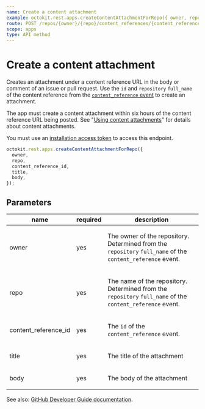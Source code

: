 ```yaml
---
name: Create a content attachment
example: octokit.rest.apps.createContentAttachmentForRepo({ owner, repo, content_reference_id, title, body })
route: POST /repos/{owner}/{repo}/content_references/{content_reference_id}/attachments
scope: apps
type: API method
---
```


# Create a content attachment

Creates an attachment under a content reference URL in the body or comment of an issue or pull request. Use the `id` and `repository` `full_name` of the content reference from the [`content_reference` event](https://docs.github.com/webhooks/event-payloads/#content_reference) to create an attachment.

The app must create a content attachment within six hours of the content reference URL being posted. See "[Using content attachments](https://docs.github.com/apps/using-content-attachments/)" for details about content attachments.

You must use an [installation access token](https://docs.github.com/apps/building-github-apps/authenticating-with-github-apps/#authenticating-as-an-installation) to access this endpoint.

```js
octokit.rest.apps.createContentAttachmentForRepo({
  owner,
  repo,
  content_reference_id,
  title,
  body,
});
```

## Parameters

<table>
  <thead>
    <tr>
      <th>name</th>
      <th>required</th>
      <th>description</th>
    </tr>
  </thead>
  <tbody>
    <tr><td>owner</td><td>yes</td><td>

The owner of the repository. Determined from the `repository` `full_name` of the `content_reference` event.

</td></tr>
<tr><td>repo</td><td>yes</td><td>

The name of the repository. Determined from the `repository` `full_name` of the `content_reference` event.

</td></tr>
<tr><td>content_reference_id</td><td>yes</td><td>

The `id` of the `content_reference` event.

</td></tr>
<tr><td>title</td><td>yes</td><td>

The title of the attachment

</td></tr>
<tr><td>body</td><td>yes</td><td>

The body of the attachment

</td></tr>
  </tbody>
</table>

See also: [GitHub Developer Guide documentation](https://docs.github.com/rest/reference/apps#create-a-content-attachment).
